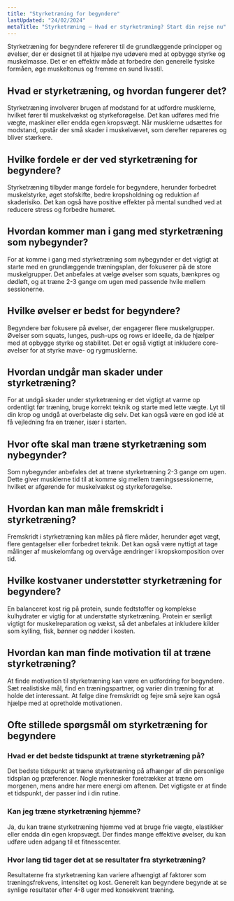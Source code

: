 ```yaml
---
title: "Styrketræning for begyndere"
lastUpdated: "24/02/2024"
metaTitle: "Styrketræning – Hvad er styrketræning? Start din rejse nu"
---
```


Styrketræning for begyndere refererer til de grundlæggende principper og øvelser, der er designet til at hjælpe nye udøvere med at opbygge styrke og muskelmasse. Det er en effektiv måde at forbedre den generelle fysiske formåen, øge muskeltonus og fremme en sund livsstil.

## Hvad er styrketræning, og hvordan fungerer det?

Styrketræning involverer brugen af modstand for at udfordre musklerne, hvilket fører til muskelvækst og styrkeforøgelse. Det kan udføres med frie vægte, maskiner eller endda egen kropsvægt. Når musklerne udsættes for modstand, opstår der små skader i muskelvævet, som derefter repareres og bliver stærkere.

## Hvilke fordele er der ved styrketræning for begyndere?

Styrketræning tilbyder mange fordele for begyndere, herunder forbedret muskelstyrke, øget stofskifte, bedre kropsholdning og reduktion af skaderisiko. Det kan også have positive effekter på mental sundhed ved at reducere stress og forbedre humøret.

## Hvordan kommer man i gang med styrketræning som nybegynder?

For at komme i gang med styrketræning som nybegynder er det vigtigt at starte med en grundlæggende træningsplan, der fokuserer på de store muskelgrupper. Det anbefales at vælge øvelser som squats, bænkpres og dødløft, og at træne 2-3 gange om ugen med passende hvile mellem sessionerne.

## Hvilke øvelser er bedst for begyndere?

Begyndere bør fokusere på øvelser, der engagerer flere muskelgrupper. Øvelser som squats, lunges, push-ups og rows er ideelle, da de hjælper med at opbygge styrke og stabilitet. Det er også vigtigt at inkludere core-øvelser for at styrke mave- og rygmusklerne.

## Hvordan undgår man skader under styrketræning?

For at undgå skader under styrketræning er det vigtigt at varme op ordentligt før træning, bruge korrekt teknik og starte med lette vægte. Lyt til din krop og undgå at overbelaste dig selv. Det kan også være en god idé at få vejledning fra en træner, især i starten.

## Hvor ofte skal man træne styrketræning som nybegynder?

Som nybegynder anbefales det at træne styrketræning 2-3 gange om ugen. Dette giver musklerne tid til at komme sig mellem træningssessionerne, hvilket er afgørende for muskelvækst og styrkeforøgelse.

## Hvordan kan man måle fremskridt i styrketræning?

Fremskridt i styrketræning kan måles på flere måder, herunder øget vægt, flere gentagelser eller forbedret teknik. Det kan også være nyttigt at tage målinger af muskelomfang og overvåge ændringer i kropskomposition over tid.

## Hvilke kostvaner understøtter styrketræning for begyndere?

En balanceret kost rig på protein, sunde fedtstoffer og komplekse kulhydrater er vigtig for at understøtte styrketræning. Protein er særligt vigtigt for muskelreparation og vækst, så det anbefales at inkludere kilder som kylling, fisk, bønner og nødder i kosten.

## Hvordan kan man finde motivation til at træne styrketræning?

At finde motivation til styrketræning kan være en udfordring for begyndere. Sæt realistiske mål, find en træningspartner, og varier din træning for at holde det interessant. At følge dine fremskridt og fejre små sejre kan også hjælpe med at opretholde motivationen.

## Ofte stillede spørgsmål om styrketræning for begyndere

### Hvad er det bedste tidspunkt at træne styrketræning på?

Det bedste tidspunkt at træne styrketræning på afhænger af din personlige tidsplan og præferencer. Nogle mennesker foretrækker at træne om morgenen, mens andre har mere energi om aftenen. Det vigtigste er at finde et tidspunkt, der passer ind i din rutine.

### Kan jeg træne styrketræning hjemme?

Ja, du kan træne styrketræning hjemme ved at bruge frie vægte, elastikker eller endda din egen kropsvægt. Der findes mange effektive øvelser, du kan udføre uden adgang til et fitnesscenter.

### Hvor lang tid tager det at se resultater fra styrketræning?

Resultaterne fra styrketræning kan variere afhængigt af faktorer som træningsfrekvens, intensitet og kost. Generelt kan begyndere begynde at se synlige resultater efter 4-8 uger med konsekvent træning.